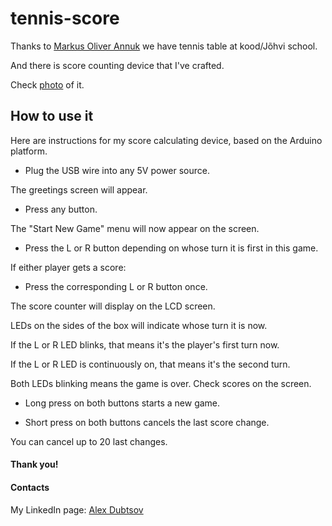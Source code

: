 # tennis-score

Thanks to [Markus Oliver Annuk](https://github.com/markusoliverannuk) we have tennis table at kood/Jõhvi school.

And there is score counting device that I've crafted.

Check [photo](https://github.com/AlexDubtsov/tennis-score/blob/main/20240319_093558.jpg) of it.

## How to use it

Here are instructions for my score calculating device, based on the Arduino platform.

- Plug the USB wire into any 5V power source.

The greetings screen will appear.

- Press any button.

The "Start New Game" menu will now appear on the screen.

- Press the L or R button depending on whose turn it is first in this game.

If either player gets a score:

- Press the corresponding L or R button once.

The score counter will display on the LCD screen.

LEDs on the sides of the box will indicate whose turn it is now.

If the L or R LED blinks, that means it's the player's first turn now.

If the L or R LED is continuously on, that means it's the second turn.

Both LEDs blinking means the game is over. Check scores on the screen.

- Long press on both buttons starts a new game.

- Short press on both buttons cancels the last score change.

You can cancel up to 20 last changes.

#### Thank you!

#### Contacts

My LinkedIn page: [Alex Dubtsov](https://www.linkedin.com/in/alex-dubtsov-191b2a114/)